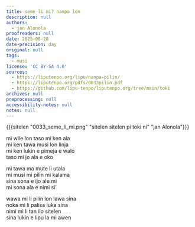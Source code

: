 ```yaml
---
title: seme li mi? nanpa lon
description: null
authors:
  - jan Alonola
proofreaders: null
date: 2025-08-28
date-precision: day
original: null
tags:
  - musi
license: 'CC BY-SA 4.0'
sources:
  - https://liputenpo.org/lipu/nanpa-pilin/
  - https://liputenpo.org/pdfs/0033pilin.pdf
  - https://github.com/lipu-tenpo/liputenpo.org/tree/main/toki
archives: null
preprocessing: null
accessibility-notes: null
notes: null
---
```


{{{sitelen "0033_seme_li_mi.png" "sitelen sitelen pi toki ni" "jan Alonola"}}}

mi wile lon taso mi ken ala  
mi ken tawa musi lon linja  
mi ken lukin e pimeja e walo  
taso mi jo ala e oko

mi tawa ma mute li utala  
mi musi mi pilin mi kalama  
sina sona e ijo ale mi  
mi sona ala e nimi si’

wawa mi li pilin lon lawa sina  
noka mi li palisa luka sina  
nimi mi li tan ilo sitelen  
sina lukin e lipu la mi awen
